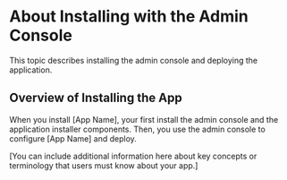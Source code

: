 # About Installing with the Admin Console

This topic describes installing the admin console and deploying the application.

## Overview of Installing the App

When you install [App Name], your first install the admin console and the application installer components. Then, you use the admin console to configure [App Name] and deploy.

[You can include additional information here about key concepts or terminology that users must know about your app.]

### 